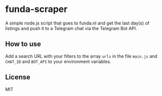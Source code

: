 # funda-scraper

A simple node.js script that goes to funda.nl and get the last day(s) of listings and push it to a Telegram chat via the Telegram Bot API.

## How to use
Add a search URL with your filters to the array `urls` in the file `main.js` and `CHAT_ID` and `BOT_API` to your environment variables.

## License
MIT
